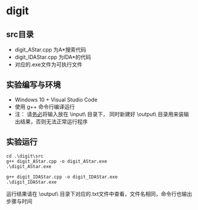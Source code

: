 ﻿# digit

## src目录
- digit_AStar.cpp 为A*搜索代码
- digit_IDAStar.cpp 为IDA*的代码
- 对应的.exe文件为可执行文件
  
## 实验编写与环境
- Windows 10 + Visual Studio Code
- 使用 g++ 命令行编译运行
- 注： 请<u>务必</u>将输入放在 \input\ 目录下， 同时新建好 \output\ 目录用来装输出结果，否则无法正常运行程序

## 实验运行
``` shell
cd .\digit\src
g++ digit_AStar.cpp -o digit_AStar.exe
.\digit_AStar.exe

g++ digit_IDAStar.cpp -o digit_IDAStar.exe
.\digit_IDAStar.exe
```
运行结果请在 \output\ 目录下对应的.txt文件中查看，文件名相同，命令行也输出步骤与时间